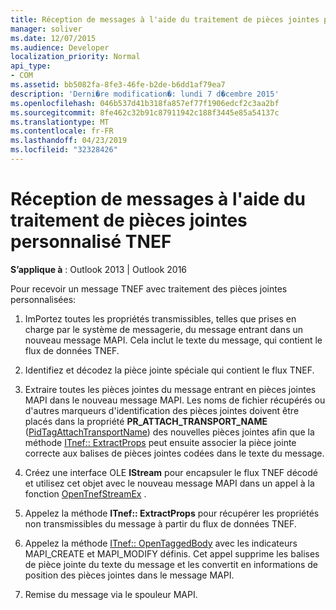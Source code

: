 ```yaml
---
title: Réception de messages à l'aide du traitement de pièces jointes personnalisé TNEF
manager: soliver
ms.date: 12/07/2015
ms.audience: Developer
localization_priority: Normal
api_type:
- COM
ms.assetid: bb5082fa-8fe3-46fe-b2de-b6dd1af79ea7
description: 'Derni�re modification�: lundi 7 d�cembre 2015'
ms.openlocfilehash: 046b537d41b318fa857ef77f1906edcf2c3aa2bf
ms.sourcegitcommit: 8fe462c32b91c87911942c188f3445e85a54137c
ms.translationtype: MT
ms.contentlocale: fr-FR
ms.lasthandoff: 04/23/2019
ms.locfileid: "32328426"
---
```

# <a name="receiving-messages-by-using-tnef-custom-attachment-processing"></a>Réception de messages à l'aide du traitement de pièces jointes personnalisé TNEF

 
  
**S’applique à** : Outlook 2013 | Outlook 2016 
  
Pour recevoir un message TNEF avec traitement des pièces jointes personnalisées:
  
1. ImPortez toutes les propriétés transmissibles, telles que prises en charge par le système de messagerie, du message entrant dans un nouveau message MAPI. Cela inclut le texte du message, qui contient le flux de données TNEF.
    
2. Identifiez et décodez la pièce jointe spéciale qui contient le flux TNEF.
    
3. Extraire toutes les pièces jointes du message entrant en pièces jointes MAPI dans le nouveau message MAPI. Les noms de fichier récupérés ou d'autres marqueurs d'identification des pièces jointes doivent être placés dans la propriété **PR_ATTACH_TRANSPORT_NAME** ([PidTagAttachTransportName](pidtagattachtransportname-canonical-property.md)) des nouvelles pièces jointes afin que la méthode [ITnef:: ExtractProps](itnef-extractprops.md) peut ensuite associer la pièce jointe correcte aux balises de pièces jointes codées dans le texte du message. 
    
4. Créez une interface OLE **IStream** pour encapsuler le flux TNEF décodé et utilisez cet objet avec le nouveau message MAPI dans un appel à la fonction [OpenTnefStreamEx](opentnefstreamex.md) . 
    
5. Appelez la méthode **ITnef:: ExtractProps** pour récupérer les propriétés non transmissibles du message à partir du flux de données TNEF. 
    
6. Appelez la méthode [ITnef:: OpenTaggedBody](itnef-opentaggedbody.md) avec les indicateurs MAPI_CREATE et MAPI_MODIFY définis. Cet appel supprime les balises de pièce jointe du texte du message et les convertit en informations de position des pièces jointes dans le message MAPI. 
    
7. Remise du message via le spouleur MAPI.
    

